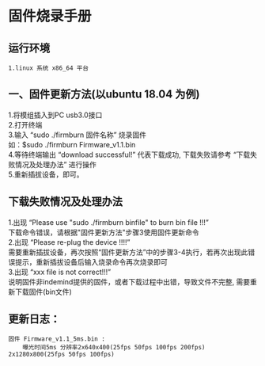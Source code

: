 固件烧录手册
==== 
## 运行环境
    1.linux 系统 x86_64 平台  

## 一、固件更新方法(以ubuntu 18.04 为例)
1.将模组插入到PC usb3.0接口  
2.打开终端  
3.输入 “sudo ./firmburn 固件名称” 烧录固件  
    如：$sudo ./firmburn Firmware_v1.1.bin  
4.等待终端输出 “download successful!” 代表下载成功, 下载失败请参考 “下载失败情况及处理办法” 进行操作  
5.重新插拔设备，即可。  

## 下载失败情况及处理办法
1.出现 “Please use "sudo ./firmburn  binfile" to burn bin file !!!”  
    下载命令错误，请根据"固件更新方法"步骤3使用固件更新命令  
2.出现 “Please re-plug the device !!!!”  
    需要重新插拔设备，再次按照“固件更新方法”中的步骤3-4执行，若再次出现此错误提示，重新插拔设备后输入烧录命令再次烧录即可  
3.出现 “xxx file is not correct!!!”  
    说明固件非indemind提供的固件，或者下载过程中出错，导致文件不完整, 需要重新下载固件(bin文件)  

## 更新日志：
    固件 Firmware_v1.1_5ms.bin :  
        曝光时间5ms 分辨率2x640x400(25fps 50fps 100fps 200fps)  2x1280x800(25fps 50fps 100fps)  
